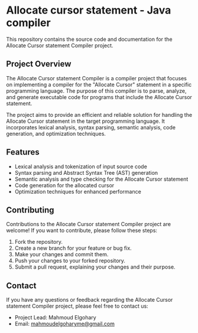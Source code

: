 # Allocate cursor statement - Java compiler

This repository contains the source code and documentation for the Allocate Cursor statement Compiler project.

## Project Overview

The Allocate Cursor statement Compiler is a compiler project that focuses on implementing a compiler for the "Allocate Cursor" statement in a specific programming language. The purpose of this compiler is to parse, analyze, and generate executable code for programs that include the Allocate Cursor statement.

The project aims to provide an efficient and reliable solution for handling the Allocate Cursor statement in the target programming language. It incorporates lexical analysis, syntax parsing, semantic analysis, code generation, and optimization techniques.

## Features

- Lexical analysis and tokenization of input source code
- Syntax parsing and Abstract Syntax Tree (AST) generation
- Semantic analysis and type checking for the Allocate Cursor statement
- Code generation for the allocated cursor
- Optimization techniques for enhanced performance

## Contributing

Contributions to the Allocate Cursor statement Compiler project are welcome! If you want to contribute, please follow these steps:

1. Fork the repository.
2. Create a new branch for your feature or bug fix.
3. Make your changes and commit them.
4. Push your changes to your forked repository.
5. Submit a pull request, explaining your changes and their purpose.

## Contact

If you have any questions or feedback regarding the Allocate Cursor statement Compiler project, please feel free to contact us:

- Project Lead: Mahmoud Elgohary
- Email: mahmoudelgoharyme@gmail.com
